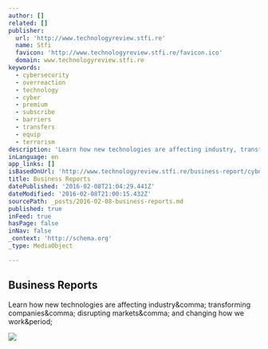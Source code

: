 ```yaml
---
author: []
related: []
publisher:
  url: 'http://www.technologyreview.stfi.re'
  name: Stfi
  favicon: 'http://www.technologyreview.stfi.re/favicon.ico'
  domain: www.technologyreview.stfi.re
keywords:
  - cybersecurity
  - overreaction
  - technology
  - cyber
  - premium
  - subscribe
  - barriers
  - transfers
  - equip
  - terrorism
description: 'Learn how new technologies are affecting industry, transforming companies, disrupting markets, and changing how we work.'
inLanguage: en
app_links: []
isBasedOnUrl: 'http://www.technologyreview.stfi.re/business-report/cyber-survival/?sf=yadwbk'
title: Business Reports
datePublished: '2016-02-08T21:04:29.441Z'
dateModified: '2016-02-08T21:00:15.432Z'
sourcePath: _posts/2016-02-08-business-reports.md
published: true
inFeed: true
hasPage: false
inNav: false
_context: 'http://schema.org'
_type: MediaObject

---
```

<article style=""><h1>Business Reports</h1><p>Learn how new technologies are affecting industry&amp;comma; transforming companies&amp;comma; disrupting markets&amp;comma; and changing how we work&amp;period;</p><img src="https://d267cvn3rvuq91.cloudfront.net/i/images/br-2016-03-main.jpg?sw=690" /></article>